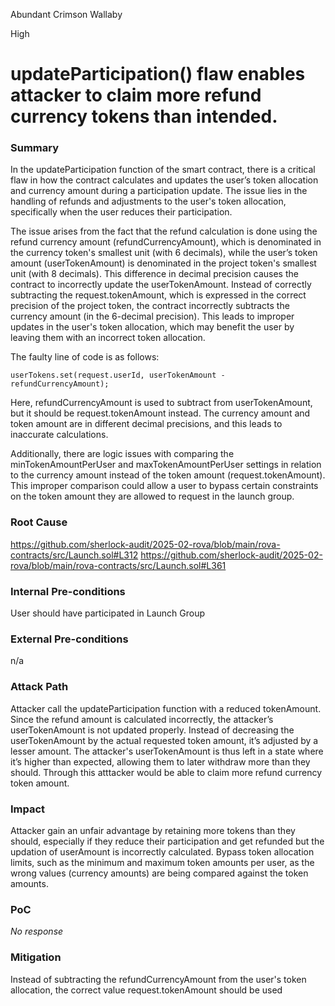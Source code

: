 Abundant Crimson Wallaby

High

# updateParticipation() flaw enables attacker to claim more refund currency tokens than intended.

### Summary

In the updateParticipation function of the smart contract, there is a critical flaw in how the contract calculates and updates the user’s token allocation and currency amount during a participation update. The issue lies in the handling of refunds and adjustments to the user's token allocation, specifically when the user reduces their participation.

The issue arises from the fact that the refund calculation is done using the refund currency amount (refundCurrencyAmount), which is denominated in the currency token's smallest unit (with 6 decimals), while the user’s token amount (userTokenAmount) is denominated in the project token's smallest unit (with 8 decimals). This difference in decimal precision causes the contract to incorrectly update the userTokenAmount. Instead of correctly subtracting the request.tokenAmount, which is expressed in the correct precision of the project token, the contract incorrectly subtracts the currency amount (in the 6-decimal precision). This leads to improper updates in the user's token allocation, which may benefit the user by leaving them with an incorrect token allocation.

The faulty line of code is as follows:

```solidity
userTokens.set(request.userId, userTokenAmount - refundCurrencyAmount);
```
Here, refundCurrencyAmount is used to subtract from userTokenAmount, but it should be request.tokenAmount instead. The currency amount and token amount are in different decimal precisions, and this leads to inaccurate calculations.

Additionally, there are logic issues with comparing the minTokenAmountPerUser and maxTokenAmountPerUser settings in relation to the currency amount instead of the token amount (request.tokenAmount). This improper comparison could allow a user to bypass certain constraints on the token amount they are allowed to request in the launch group.

### Root Cause

https://github.com/sherlock-audit/2025-02-rova/blob/main/rova-contracts/src/Launch.sol#L312
https://github.com/sherlock-audit/2025-02-rova/blob/main/rova-contracts/src/Launch.sol#L361

### Internal Pre-conditions

User should have participated in Launch Group

### External Pre-conditions

n/a

### Attack Path

Attacker call the updateParticipation function with a reduced tokenAmount.
Since the refund amount is calculated incorrectly, the attacker’s userTokenAmount is not updated properly. Instead of decreasing the userTokenAmount by the actual requested token amount, it’s adjusted by a lesser amount.
The attacker's userTokenAmount is thus left in a state where it’s higher than expected, allowing them to later withdraw more than they should.
Through this atttacker would be able to claim more refund currency token amount.

### Impact

Attacker gain an unfair advantage by retaining more tokens than they should, especially if they reduce their participation and get refunded but the updation of userAmount is incorrectly calculated.
Bypass token allocation limits, such as the minimum and maximum token amounts per user, as the wrong values (currency amounts) are being compared against the token amounts.

### PoC

_No response_

### Mitigation

Instead of subtracting the refundCurrencyAmount from the user's token allocation, the correct value request.tokenAmount should be used